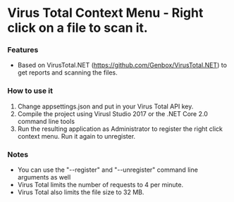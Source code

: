 # Virus Total Context Menu - Right click on a file to scan it.

### Features
* Based on VirusTotal.NET (https://github.com/Genbox/VirusTotal.NET) to get reports and scanning the files.

### How to use it

1. Change appsettings.json and put in your Virus Total API key.
2. Compile the project using Virusl Studio 2017 or the .NET Core 2.0 command line tools
3. Run the resulting application as Administrator to register the right click context menu. Run it again to unregister.

### Notes
* You can use the "--register" and "--unregister" command line arguments as well
* Virus Total limits the number of requests to 4 per minute.
* Virus Total also limits the file size to 32 MB.